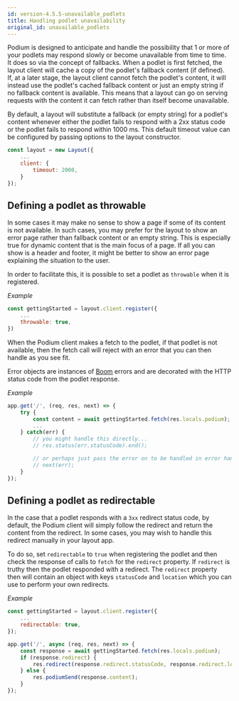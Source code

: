 ```yaml
---
id: version-4.5.5-unavailable_podlets
title: Handling podlet unavailability
original_id: unavailable_podlets
---
```


Podium is designed to anticipate and handle the possibility that 1 or more of your podlets may respond slowly or become unavailable from time to time. It does so via the concept of fallbacks.
When a podlet is first fetched, the layout client will cache a copy of the podlet's fallback content (if defined). If, at a later stage, the layout client cannot fetch the podlet's content, it will instead use the podlet's cached fallback content or just an empty string if no fallback content is available. This means that a layout can go on serving requests with the content it can fetch rather than itself become unavailable.

By default, a layout will substitute a fallback (or empty string) for a podlet's content whenever either the podlet fails to respond with a 2xx status code or the podlet fails to respond within 1000 ms. This default timeout value can be configured by passing options to the layout constructor.

```js
const layout = new Layout({
    ...
    client: {
        timeout: 2000,
    }
});
```

## Defining a podlet as throwable

In some cases it may make no sense to show a page if some of its content is not available. In such cases, you may prefer for the layout to show an error page rather than fallback content or an empty string. This is especially true for dynamic content that is the main focus of a page. If all you can show is a header and footer, it might be better to show an error page explaining the situation to the user.

In order to facilitate this, it is possible to set a podlet as `throwable` when it is registered.

_Example_

```js
const gettingStarted = layout.client.register({
    ...
    throwable: true,
})
```

When the Podium client makes a fetch to the podlet, if that podlet is not available, then the fetch call will reject with an error that you can then handle as you see fit. 

Error objects are instances of [Boom](https://www.npmjs.com/package/@hapi/boom) errors and are decorated with the HTTP status code from the podlet response.

_Example_

```js
app.get('/', (req, res, next) => {
    try {
        const content = await gettingStarted.fetch(res.locals.podium);
        ...
    } catch(err) {
        // you might handle this directly...
        // res.status(err.statusCode).end();

        // or perhaps just pass the error on to be handled in error handling middleware
        // next(err);
    }
});
```

## Defining a podlet as redirectable

In the case that a podlet responds with a `3xx` redirect status code, by default, the Podium client will simply follow the redirect and return the content from the redirect. In some cases, you may wish to handle this redirect manually in your layout app. 

To do so, set `redirectable` to `true` when registering the podlet and then check the response of calls to `fetch` for the `redirect` property. If `redirect` is truthy then the podlet responded with a redirect. The `redirect` property then will contain an object with keys `statusCode` and `location` which you can use to perform your own redirects.

_Example_

```js
const gettingStarted = layout.client.register({
    ...
    redirectable: true,
});

app.get('/', async (req, res, next) => {
    const response = await gettingStarted.fetch(res.locals.podium);
    if (response.redirect) {
        res.redirect(response.redirect.statusCode, response.redirect.location);
    } else {
        res.podiumSend(response.content);
    }
});
```